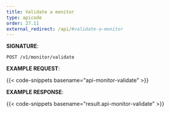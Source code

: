 ```yaml
---
title: Validate a monitor
type: apicode
order: 27.11
external_redirect: /api/#validate-a-monitor
---
```


**SIGNATURE**:

`POST /v1/monitor/validate`

**EXAMPLE REQUEST**:

{{< code-snippets basename="api-monitor-validate" >}}

**EXAMPLE RESPONSE**:

{{< code-snippets basename="result.api-monitor-validate" >}}
